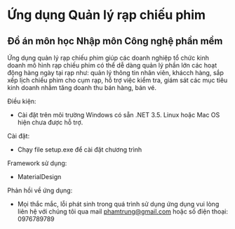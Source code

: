 # Ứng dụng Quản lý rạp chiếu phim

## Đồ án môn học Nhập môn Công nghệ phần mềm

  Ứng dụng quản lý rạp chiếu phim giúp các doanh nghiệp tổ chức kinh doanh mô hình rạp chiếu phim có thể
dễ dàng quản lý phần lớn các hoạt động hàng ngày tại rạp như: quản lý thông tin nhân viên, khácch hàng,
sắp xếp lịch chiếu phim cho cụm rạp, hỗ trợ việc kiểm tra, giám sát các mục tiêu kinh doanh nhằm tăng 
doanh thu bán hàng, bán vé.

Điều kiện:
  - Cài đặt trên môi trường Windows có sẵn .NET 3.5. Linux hoặc Mac OS hiện chưa được hỗ trợ.
  
Cài đặt:
  - Chạy file setup.exe để cài đặt chương trình

Framework sử dụng:
  - MaterialDesign
  
Phản hồi về ứng dụng:
  - Mọi thắc mắc, lỗi phát sinh trong quá trình sử dụng ứng dụng vui lòng liên hệ với chúng tôi qua mail
  phamtrung@gmail.com hoặc số điện thoại: 0976789789
    
